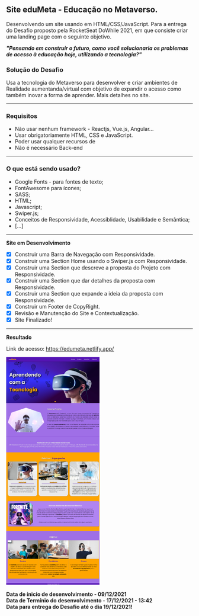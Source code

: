 ## Site eduMeta - Educação no Metaverso.

Desenvolvendo um site usando em HTML/CSS/JavaScript. Para a entrega do Desafio proposto pela RocketSeat DoWhile 2021, em que consiste criar uma landing page com o seguinte objetivo.

***"Pensando em construir o futuro, como você solucionaria os problemas de acesso à educação hoje, utilizando a tecnologia?"***

### Solução do Desafio
Usa a tecnologia do Metaverso para desenvolver e criar ambientes de Realidade aumentanda/virtual com objetivo de expandir o acesso como também inovar a forma de aprender. Mais detalhes no site.
<hr>

### Requisitos

* Não usar nenhum framework - Reactjs, Vue.js, Angular...
* Usar obrigatoriamente HTML, CSS e JavaScript.
* Poder usar qualquer recursos de
* Não é necessário Back-end

<hr>

### O que está sendo usado?
* Google Fonts - para fontes de texto;
* FontAwesome para ícones;
* SASS;
* HTML;
* Javascript;
* Swiper.js;
* Conceitos de Responsividade, Acessiblidade, Usabilidade e Semântica;
* [...]

<hr>

**Site em Desenvolvimento**
- [x] Construir uma Barra de Navegação com Responsividade.
- [X] Construir uma Section Home usando o Swiper.js com Responsividade.
- [X] Construir uma Section que descreve a proposta do Projeto com Responsividade. 
- [X] Construir uma Section que dar detalhes da proposta com Responsividade. 
- [X] Construir uma Section que expande a ideia da proposta com Responsividade.
- [X] Construir um Footer de CopyRight.
- [X] Revisão e Manutenção do Site e Contextualização.
- [X] Site Finalizado!

<hr>

**Resultado**

Link de acesso: https://edumeta.netlify.app/

<img src="./Assets/img/landing_page.png" width="50%">

**Data de ínicio de desenvolvimento - 09/12/2021**<br>
**Data de Termínio do desenvolvimento - 17/12/2021 - 13:42**<br>
**Data para entrega do Desafio até o dia 19/12/2021!**
